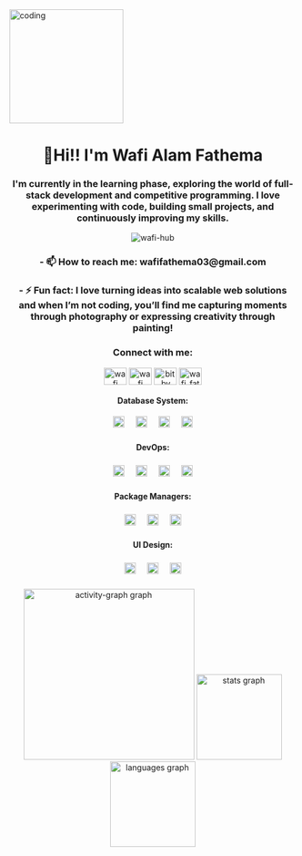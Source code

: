 
<image align="center" alt="coding" width="200" src="https://64.media.tumblr.com/2d0af9c90d1b1107313cc20bda01548a/tumblr_outwxnanpp1u79o2lo1_1280.gif">

<h1 align="center">👋Hi!! I'm Wafi Alam Fathema</h1>
<h3 align="center">I'm currently in the learning phase, exploring the world of full-stack development and competitive programming. I love experimenting with code, building small projects, and continuously improving my skills.</h3>

<p align="center"> <img src="https://komarev.com/ghpvc/?username=wafi-hub&label=Profile%20views&color=0e75b6&style=flat" alt="wafi-hub" /> </p>



<h3 align="center">- 📫 How to reach me: wafifathema03@gmail.com</h3>

<h3 align="center">- ⚡ Fun fact: I love turning ideas into scalable web solutions and when I’m not coding, you’ll find me capturing moments through photography or expressing creativity through painting!</h3>

<h3 align="center">Connect with me:</h3>
<p align="center">
<a href="https://linkedin.com/in/wafi fathema" target="blank"><img align="center" src="https://raw.githubusercontent.com/rahuldkjain/github-profile-readme-generator/master/src/images/icons/Social/linked-in-alt.svg" alt="wafi fathema" height="30" width="40" /></a>
<a href="https://fb.com/wafi alam fathema" target="blank"><img align="center" src="https://raw.githubusercontent.com/rahuldkjain/github-profile-readme-generator/master/src/images/icons/Social/facebook.svg" alt="wafi alam fathema" height="30" width="40" /></a>
<a href="https://instagram.com/bit_by_wafi" target="blank"><img align="center" src="https://raw.githubusercontent.com/rahuldkjain/github-profile-readme-generator/master/src/images/icons/Social/instagram.svg" alt="bit_by_wafi" height="30" width="40" /></a>
<a href="https://codeforces.com/profile/wafi_fathema" target="blank"><img align="center" src="https://raw.githubusercontent.com/rahuldkjain/github-profile-readme-generator/master/src/images/icons/Social/codeforces.svg" alt="wafi_fathema" height="30" width="40" /></a>
</p>

<h4 align="center">Database System:</h4>
<div align="center">
  <img src="https://cdn.jsdelivr.net/gh/devicons/devicon/icons/mysql/mysql-original.svg" height="20" alt="mysql logo"  />
  <img width="12" />
  <img src="https://cdn.jsdelivr.net/gh/devicons/devicon/icons/mongodb/mongodb-original.svg" height="20" alt="mongodb logo"  />
  <img width="12" />
  <img src="https://cdn.jsdelivr.net/gh/devicons/devicon/icons/postgresql/postgresql-original.svg" height="20" alt="postgresql logo"  />
  <img width="12" />
  <img src="https://cdn.jsdelivr.net/gh/devicons/devicon/icons/redis/redis-original.svg" height="20" alt="redis logo"  />
</div>

###

<h4 align="center">DevOps:</h4>

###

<div align="center">
  <img src="https://cdn.jsdelivr.net/gh/devicons/devicon/icons/docker/docker-original.svg" height="20" alt="docker logo"  />
  <img width="12" />
  <img src="https://cdn.jsdelivr.net/gh/devicons/devicon/icons/nginx/nginx-original.svg" height="20" alt="nginx logo"  />
  <img width="12" />
  <img src="https://cdn.jsdelivr.net/gh/devicons/devicon/icons/git/git-original.svg" height="20" alt="git logo"  />
  <img width="12" />
  <img src="https://cdn.jsdelivr.net/gh/devicons/devicon/icons/amazonwebservices/amazonwebservices-plain-wordmark.svg" height="20" alt="amazonwebservices logo"  />
</div>

###

<h4 align="center">Package Managers:</h4>

###

<div align="center">
  <img src="https://cdn.jsdelivr.net/gh/devicons/devicon/icons/npm/npm-original-wordmark.svg" height="20" alt="npm logo"  />
  <img width="12" />
  <img src="https://cdn.jsdelivr.net/gh/devicons/devicon/icons/yarn/yarn-original.svg" height="20" alt="yarn logo"  />
  <img width="12" />
  <img src="https://cdn.jsdelivr.net/gh/devicons/devicon/icons/composer/composer-original.svg" height="20" alt="composer logo"  />
</div>

###

<h4 align="center">UI Design:</h4>

###

<div align="center">
  <img src="https://cdn.jsdelivr.net/gh/devicons/devicon/icons/figma/figma-original.svg" height="20" alt="figma logo"  />
  <img width="12" />
  <img src="https://cdn.jsdelivr.net/gh/devicons/devicon/icons/xd/xd-plain.svg" height="20" alt="xd logo"  />
  <img width="12" />
  <img src="https://cdn.jsdelivr.net/gh/devicons/devicon/icons/sketch/sketch-original.svg" height="20" alt="sketch logo"  />
</div>

###
###

<div align="center">
  <img src="https://github-readme-activity-graph.vercel.app/graph?username=wafi-hub&radius=5&theme=react&area=true&order=5&hide_border=true&hide_title=false&bg_color=20232a" height="300" alt="activity-graph graph"  />
  <img src="https://github-readme-stats.vercel.app/api?username=wafi-hub&hide_title=false&hide_rank=false&show_icons=true&include_all_commits=true&count_private=true&disable_animations=false&theme=react&locale=en&hide_border=true&order=1" height="150" alt="stats graph"  />
  <img src="https://github-readme-stats.vercel.app/api/top-langs?username=wafi-hub&locale=en&hide_title=false&layout=compact&card_width=320&langs_count=5&theme=react&hide_border=true&order=2" height="150" alt="languages graph"  />
  

###



